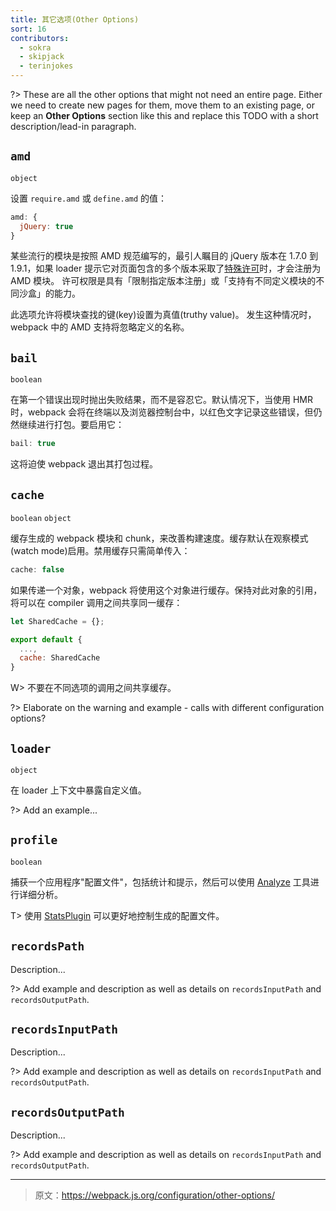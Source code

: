 ```yaml
---
title: 其它选项(Other Options)
sort: 16
contributors:
  - sokra
  - skipjack
  - terinjokes
---
```


?> These are all the other options that might not need an entire page. Either we need to create new pages for them, move them to an existing page, or keep an **Other Options** section like this and replace this TODO with a short description/lead-in paragraph.

## `amd`

`object`

设置 `require.amd` 或 `define.amd` 的值：

```js
amd: {
  jQuery: true
}
```

某些流行的模块是按照 AMD 规范编写的，最引人瞩目的 jQuery 版本在 1.7.0 到 1.9.1，如果 loader 提示它对页面包含的多个版本采取了[特殊许可](https://github.com/amdjs/amdjs-api/wiki/jQuery-and-AMD)时，才会注册为 AMD 模块。
许可权限是具有「限制指定版本注册」或「支持有不同定义模块的不同沙盒」的能力。

此选项允许将模块查找的键(key)设置为真值(truthy value)。
发生这种情况时，webpack 中的 AMD 支持将忽略定义的名称。


## `bail`

`boolean`

在第一个错误出现时抛出失败结果，而不是容忍它。默认情况下，当使用 HMR 时，webpack 会将在终端以及浏览器控制台中，以红色文字记录这些错误，但仍然继续进行打包。要启用它：

```js
bail: true
```

这将迫使 webpack 退出其打包过程。


## `cache`

`boolean` `object`

缓存生成的 webpack 模块和 chunk，来改善构建速度。缓存默认在观察模式(watch mode)启用。禁用缓存只需简单传入：

```js
cache: false
```

如果传递一个对象，webpack 将使用这个对象进行缓存。保持对此对象的引用，将可以在 compiler 调用之间共享同一缓存：

```js
let SharedCache = {};

export default {
  ...,
  cache: SharedCache
}
```

W> 不要在不同选项的调用之间共享缓存。

?> Elaborate on the warning and example - calls with different configuration options?

## `loader`

`object`

在 loader 上下文中暴露自定义值。

?> Add an example...


## `profile`

`boolean`

捕获一个应用程序"配置文件"，包括统计和提示，然后可以使用 [Analyze](https://webpack.github.io/analyse/) 工具进行详细分析。

T> 使用 [StatsPlugin](https://www.npmjs.com/package/stats-webpack-plugin) 可以更好地控制生成的配置文件。


## `recordsPath`

Description...

?> Add example and description as well as details on `recordsInputPath` and `recordsOutputPath`.


## `recordsInputPath`

Description...

?> Add example and description as well as details on `recordsInputPath` and `recordsOutputPath`.


## `recordsOutputPath`

Description...

?> Add example and description as well as details on `recordsInputPath` and `recordsOutputPath`.

***

> 原文：https://webpack.js.org/configuration/other-options/